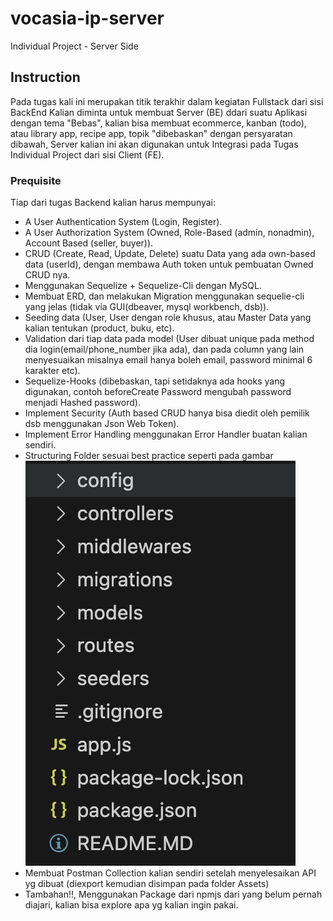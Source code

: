 # vocasia-ip-server
Individual Project - Server Side

## Instruction
Pada tugas kali ini merupakan titik terakhir dalam kegiatan Fullstack dari sisi BackEnd
Kalian diminta untuk membuat Server (BE) ddari suatu Aplikasi dengan tema "Bebas", kalian bisa membuat ecommerce, kanban (todo), atau library app, recipe app, topik "dibebaskan"
dengan persyaratan dibawah, Server kalian ini akan digunakan untuk Integrasi pada Tugas Individual Project dari sisi Client (FE).

### Prequisite 
Tiap dari tugas Backend kalian harus mempunyai: 
- A User Authentication System (Login, Register).
- A User Authorization System (Owned, Role-Based (admin, nonadmin), Account Based (seller, buyer)).
- CRUD (Create, Read, Update, Delete) suatu Data yang ada own-based data (userId), dengan membawa Auth token untuk pembuatan Owned CRUD nya.
- Menggunakan Sequelize + Sequelize-Cli dengan MySQL.
- Membuat ERD, dan melakukan Migration menggunakan sequelie-cli yang jelas (tidak via GUI(dbeaver, mysql workbench, dsb)).
- Seeding data (User, User dengan role khusus, atau Master Data yang kalian tentukan (product, buku, etc).
- Validation dari tiap data pada model (User dibuat unique pada method dia login(email/phone_number jika ada), dan pada column yang lain menyesuaikan misalnya email hanya boleh email, password minimal 6 karakter etc).
- Sequelize-Hooks (dibebaskan, tapi setidaknya ada hooks yang digunakan, contoh beforeCreate Password mengubah password menjadi Hashed password).
- Implement Security (Auth based CRUD hanya bisa diedit oleh pemilik dsb menggunakan Json Web Token).
- Implement Error Handling menggunakan Error Handler buatan kalian sendiri.
- Structuring Folder sesuai best practice seperti pada gambar ![Model-Controller Struktur Folder](./assets/folder-structure.png "Model-Controller Struktur Folder")
- Membuat Postman Collection kalian sendiri setelah menyelesaikan API yg dibuat (diexport kemudian disimpan pada folder Assets)
- Tambahan!!, Menggunakan Package dari npmjs dari yang belum pernah diajari, kalian bisa explore apa yg kalian ingin pakai. 
